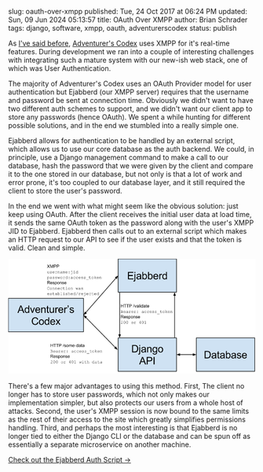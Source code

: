 slug: oauth-over-xmpp
published: Tue, 24 Oct 2017 at 06:24 PM
updated: Sun, 09 Jun 2024 05:13:57 
title: OAuth Over XMPP
author: Brian Schrader
tags: django, software, xmpp, oauth, adventurerscodex
status: publish


As [I've said before][xmpp], [Adventurer's Codex][ac] uses XMPP for it's real-time features. During development we ran into a couple of interesting challenges with integrating such a mature system with our new-ish web stack, one of which was User Authentication.

The majority of Adventurer's Codex uses an OAuth Provider model for user authentication but Ejabberd (our XMPP server) requires that the username and password be sent at connection time. Obviously we didn't want to have two different auth schemes to support, and we didn't want our client app to store any passwords (hence OAuth). We spent a while hunting for different possible solutions, and in the end we stumbled into a really simple one.

Ejabberd allows for authentication to be handled by an external script, which allows us to use our core database as the auth backend. We could, in principle, use a Django management command to make a call to our database, hash the password that we were given by the client and compare it to the one stored in our database, but not only is that a lot of work and error prone, it's too coupled to our database layer, and it still required the client to store the user's password.

In the end we went with what might seem like the obvious solution: just keep using OAuth. After the client receives the initial user data at load time, it sends the same OAuth token as the password along with the user's XMPP JID to Ejabberd. Ejabberd then calls out to an external script which makes an HTTP request to our API to see if the user exists and that the token is valid. Clean and simple.

![A visualization of the OAuth over XMPP process.](/images/blog/xmpp-auth.svg)

There's a few major advantages to using this method. First, The client no longer has to store user passwords, which not only makes our implementation simpler, but also protects our users from a whole host of attacks. Second, the user's XMPP session is now bound to the same limits as the rest of their access to the site which greatly simplifies permissions handling. Third, and perhaps the most interesting is that Ejabberd is no longer tied to either the Django CLI or the database and can be spun off as essentially a separate microservice on another machine.

[Check out the Ejabberd Auth Script &#8594;][gist]

[ac]: https://adventurerscodex.com
[xmpp]: /archive/adventurers-codex-xmpp/
[auth]: https://docs.ejabberd.im/admin/configuration/#external-script
[gist]: https://gist.github.com/Sonictherocketman/aefd78575280978af0562a0b9841a903

